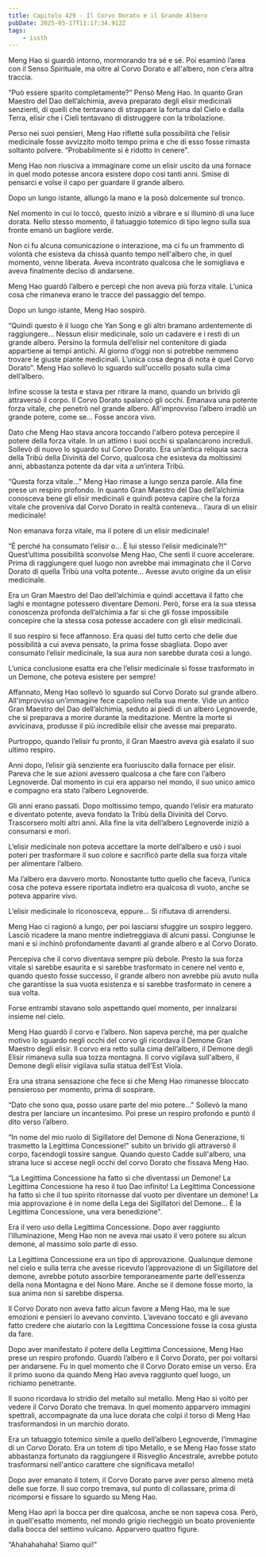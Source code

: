 ```yaml
---
title: Capitolo 429 - Il Corvo Dorato e il Grande Albero
pubDate: 2025-03-17T11:17:34.912Z
tags:
    - issth
---
```



Meng Hao si guardò intorno, mormorando tra sé e sé. Poi esaminò l’area con il Senso Spirituale, ma oltre al Corvo Dorato e all'albero, non c’era altra traccia.


“Può essere sparito completamente?“ Pensò Meng Hao. In quanto Gran Maestro del Dao dell’alchimia, aveva preparato degli elisir medicinali senzienti, di quelli che tentavano di strappare la fortuna dal Cielo e dalla Terra, elisir che i Cieli tentavano di distruggere con la tribolazione.


Perso nei suoi pensieri, Meng Hao rifletté sulla possibilità che l’elisir medicinale fosse avvizzito molto tempo prima e che di esso fosse rimasta soltanto polvere. “Probabilmente si è ridotto in cenere".


Meng Hao non riusciva a immaginare come un elisir uscito da una fornace in quel modo potesse ancora esistere dopo così tanti anni. Smise di pensarci e volse il capo per guardare il grande albero.


Dopo un lungo istante, allungò la mano e la posò dolcemente sul tronco.


Nel momento in cui lo toccò, questo iniziò a vibrare e si illuminò di una luce dorata. Nello stesso momento, il tatuaggio totemico di tipo legno sulla sua fronte emanò un bagliore verde.


Non ci fu alcuna comunicazione o interazione, ma ci fu un frammento di volontà che esisteva da chissà quanto tempo nell'albero che, in quel momento, venne liberata. Aveva incontrato qualcosa che le somigliava e aveva finalmente deciso di andarsene.


Meng Hao guardò l’albero e percepì che non aveva più forza vitale. L’unica cosa che rimaneva erano le tracce del passaggio del tempo.


Dopo un lungo istante, Meng Hao sospirò.


“Quindi questo è il luogo che Yan Song e gli altri bramano ardentemente di raggiungere… Nessun elisir medicinale, solo un cadavere e i resti di un grande albero. Persino la formula dell’elisir nel contenitore di giada appartiene ai tempi antichi. Al giorno d’oggi non si potrebbe nemmeno trovare le giuste piante medicinali. L’unica cosa degna di nota è quel Corvo Dorato". Meng Hao sollevò lo sguardo sull'uccello posato sulla cima dell’albero.


Infine scosse la testa e stava per ritirare la mano, quando un brivido gli attraversò il corpo. Il Corvo Dorato spalancò gli occhi. Emanava una potente forza vitale, che penetrò nel grande albero. All'improvviso l’albero irradiò un grande potere, come se… Fosse ancora vivo.


Dato che Meng Hao stava ancora toccando l'albero poteva percepire il potere della forza vitale. In un attimo i suoi occhi si spalancarono increduli.
Sollevò di nuovo lo sguardo sul Corvo Dorato. Era un’antica reliquia sacra della Tribù della Divinità del Corvo, qualcosa che esisteva da moltissimi anni, abbastanza potente da dar vita a un’intera Tribù.


“Questa forza vitale…" Meng Hao rimase a lungo senza parole. Alla fine prese un respiro profondo. In quanto Gran Maestro del Dao dell’alchimia conosceva bene gli elisir medicinali e quindi poteva capire che la forza vitale che proveniva dal Corvo Dorato in realtà conteneva… l’aura di un elisir medicinale!


Non emanava forza vitale, ma il potere di un elisir medicinale!


“È perché ha consumato l’elisir o… È lui stesso l’elisir medicinale?!" Quest’ultima possibilità sconvolse Meng Hao, Che sentì il cuore accelerare. Prima di raggiungere quel luogo non avrebbe mai immaginato che il Corvo Dorato di quella Tribù una volta potente… Avesse avuto origine da un elisir medicinale.


Era un Gran Maestro del Dao dell’alchimia e quindi accettava il fatto che laghi e montagne potessero diventare Demoni. Però, forse era la sua stessa conoscenza profonda dell’alchimia a far sì che gli fosse impossibile concepire che la stessa cosa potesse accadere con gli elisir medicinali.


Il suo respiro si fece affannoso. Era quasi del tutto certo che delle due possibilità a cui aveva pensato, la prima fosse sbagliata. Dopo aver consumato l’elisir medicinale, la sua aura non sarebbe durata così a lungo.


L’unica conclusione esatta era che l’elisir medicinale si fosse trasformato in un Demone, che poteva esistere per sempre!


Affannato, Meng Hao sollevò lo sguardo sul Corvo Dorato sul grande albero. All'improvviso un’immagine fece capolino nella sua mente. Vide un antico Gran Maestro del Dao dell’alchimia, seduto ai piedi di un albero Legnoverde, che si preparava a morire durante la meditazione. Mentre la morte si avvicinava, produsse il più incredibile elisir che avesse mai preparato.


Purtroppo, quando l’elisir fu pronto, il Gran Maestro aveva già esalato il suo ultimo respiro.


Anni dopo, l’elisir già senziente era fuoriuscito dalla fornace per elisir. Pareva che le sue azioni avessero qualcosa a che fare con l’albero Legnoverde.
Dal momento in cui era apparso nel mondo, il suo unico amico e compagno era stato l’albero Legnoverde.


Gli anni erano passati. Dopo moltissimo tempo, quando l’elisir era maturato e diventato potente, aveva fondato la Tribù della Divinità del Corvo.
Trascorsero molti altri anni. Alla fine la vita dell’albero Legnoverde iniziò a consumarsi e morì.


L’elisir medicinale non poteva accettare la morte dell’albero e usò i suoi poteri per trasformare il suo colore e sacrificò parte della sua forza vitale per alimentare l’albero.


Ma l’albero era davvero morto. Nonostante tutto quello che faceva, l’unica cosa che poteva essere riportata indietro era qualcosa di vuoto, anche se poteva apparire vivo.


L’elisir medicinale lo riconosceva, eppure… Si rifiutava di arrendersi.


Meng Hao ci ragionò a lungo, per poi lasciarsi sfuggire un sospiro leggero. Lasciò ricadere la mano mentre indietreggiava di alcuni passi. Congiunse le mani e si inchinò profondamente davanti al grande albero e al Corvo Dorato.


Percepiva che il corvo diventava sempre più debole. Presto la sua forza vitale si sarebbe esaurita e si sarebbe trasformato in cenere nel vento e, quando questo fosse successo, il grande albero non avrebbe più avuto nulla che garantisse la sua vuota esistenza e si sarebbe trasformato in cenere a sua volta.


Forse entrambi stavano solo aspettando quel momento, per innalzarsi insieme nel cielo.


Meng Hao guardò il corvo e l’albero. Non sapeva perché, ma per qualche motivo lo sguardo negli occhi del corvo gli ricordava il Demone Gran Maestro degli elisir. Il corvo era retto sulla cima dell’albero, il Demone degli Elisir rimaneva sulla sua tozza montagna. Il corvo vigilava sull'albero, il Demone degli elisir vigilava sulla statua dell’Est Viola.


Era una strana sensazione che fece sì che Meng Hao rimanesse bloccato pensieroso per momento, prima di sospirare.


“Dato che sono qua, posso usare parte del mio potere…" Sollevò la mano destra per lanciare un incantesimo. Poi prese un respiro profondo e puntò il dito verso l’albero.


“In nome del mio ruolo di Sigillatore del Demone di Nona Generazione, ti trasmetto la Legittima Concessione!" subito un brivido gli attraversò il corpo, facendogli tossire sangue. Quando questo Cadde sull'albero, una strana luce si accese negli occhi del corvo Dorato che fissava Meng Hao.


“La Legittima Concessione ha fatto sì che diventassi un Demone!
La Legittima Concessione ha reso il tuo Dao infinito!
La Legittima Concessione ha fatto sì che il tuo spirito ritornasse dal vuoto per diventare un demone!
La mia approvazione è in nome della Lega dei Sigillatori del Demone… È la Legittima Concessione, una vera benedizione".


Era il vero uso della Legittima Concessione. Dopo aver raggiunto l’illuminazione, Meng Hao non ne aveva mai usato il vero potere su alcun demone, al massimo solo parte di esso.


La Legittima Concessione era un tipo di approvazione. Qualunque demone nel cielo e sulla terra che avesse ricevuto l’approvazione di un Sigillatore del demone, avrebbe potuto assorbire temporaneamente parte dell’essenza della nona Montagna e del Nono Mare. Anche se il demone fosse morto, la sua anima non si sarebbe dispersa.


Il Corvo Dorato non aveva fatto alcun favore a Meng Hao, ma le sue emozioni e pensieri lo avevano convinto. L’avevano toccato e gli avevano fatto credere che aiutarlo con la Legittima Concessione fosse la cosa giusta da fare.


Dopo aver manifestato il potere della Legittima Concessione, Meng Hao prese un respiro profondo. Guardò l’albero e il Corvo Dorato, per poi voltarsi per andarsene. Fu in quel momento che il Corvo Dorato emise un verso. Era il primo suono da quando Meng Hao aveva raggiunto quel luogo, un richiamo penetrante.


Il suono ricordava lo stridio del metallo sul metallo. Meng Hao si voltò per vedere il Corvo Dorato che tremava. In quel momento apparvero immagini spettrali, accompagnate da una luce dorata che colpì il torso di Meng Hao trasformandosi in un marchio dorato.


Era un tatuaggio totemico simile a quello dell’albero Legnoverde, l’immagine di un Corvo Dorato. Era un totem di tipo Metallo, e se Meng Hao fosse stato abbastanza fortunato da raggiungere il Risveglio Ancestrale, avrebbe potuto trasformarsi nell'antico carattere che significava metallo!


Dopo aver emanato il totem, il Corvo Dorato parve aver perso almeno metà delle sue forze. Il suo corpo tremava, sul punto di collassare, prima di ricomporsi e fissare lo sguardo su Meng Hao.


Meng Hao aprì la bocca per dire qualcosa, anche se non sapeva cosa. Però, in quell'esatto momento, nel mondo grigio riecheggiò un boato proveniente dalla bocca del settimo vulcano. Apparvero quattro figure.


“Ahahahahaha! Siamo qui!"
                                


                                



